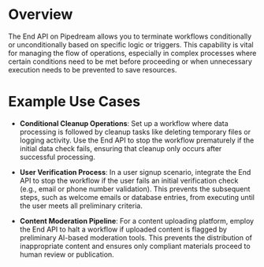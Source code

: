 # Overview

The End API on Pipedream allows you to terminate workflows conditionally or unconditionally based on specific logic or triggers. This capability is vital for managing the flow of operations, especially in complex processes where certain conditions need to be met before proceeding or when unnecessary execution needs to be prevented to save resources.

# Example Use Cases

- **Conditional Cleanup Operations**: Set up a workflow where data processing is followed by cleanup tasks like deleting temporary files or logging activity. Use the End API to stop the workflow prematurely if the initial data check fails, ensuring that cleanup only occurs after successful processing.

- **User Verification Process**: In a user signup scenario, integrate the End API to stop the workflow if the user fails an initial verification check (e.g., email or phone number validation). This prevents the subsequent steps, such as welcome emails or database entries, from executing until the user meets all preliminary criteria.

- **Content Moderation Pipeline**: For a content uploading platform, employ the End API to halt a workflow if uploaded content is flagged by preliminary AI-based moderation tools. This prevents the distribution of inappropriate content and ensures only compliant materials proceed to human review or publication.
